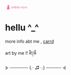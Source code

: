 ![image alt](https://github.com/iluvvamps/Meowmeoew/blob/01b382854e53e6586f298f9cd724db8724413d25/n3an24.gif) 

# hellu ^_^

more info abt me     ,  [carrd](https://iluvsweetsz.carrd.co) 



art by me !! ཐི༑ཋྀ

⊱ ────── {.⋅ ♫ ⋅.} ───── ⊰
